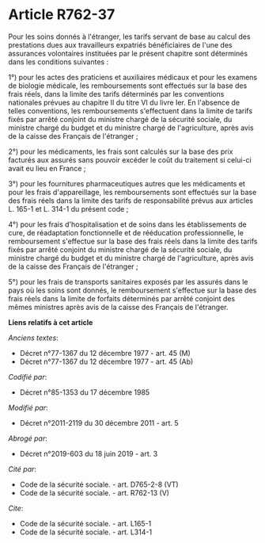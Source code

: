 # Article R762-37

Pour les soins donnés à l'étranger, les tarifs servant de base au calcul des prestations dues aux travailleurs expatriés
bénéficiaires de l'une des assurances volontaires instituées par le présent chapitre sont déterminés dans les conditions
suivantes : 

1°) pour les actes des praticiens et auxiliaires médicaux et pour les examens de biologie médicale, les remboursements sont
effectués sur la base des frais réels, dans la limite des tarifs déterminés par les conventions nationales prévues au
chapitre II du titre VI du livre Ier. En l'absence de telles conventions, les remboursements s'effectuent dans la limite de
tarifs fixés par arrêté conjoint du ministre chargé de la sécurité sociale, du ministre chargé du budget et du ministre
chargé de l'agriculture, après avis de la caisse des Français de l'étranger ; 

2°) pour les médicaments, les frais sont calculés sur la base des prix facturés aux assurés sans pouvoir excéder le coût du
traitement si celui-ci avait eu lieu en France ; 

3°) pour les fournitures pharmaceutiques autres que les médicaments et pour les frais d'appareillage, les remboursements sont
effectués sur la base des frais réels dans la limite des tarifs de responsabilité prévus aux articles L. 165-1 et L. 314-1 du
présent code ; 

4°) pour les frais d'hospitalisation et de soins dans les établissements de cure, de réadaptation fonctionnelle et de
rééducation professionnelle, le remboursement s'effectue sur la base des frais réels dans la limite des tarifs fixés par
arrêté conjoint du ministre chargé de la sécurité sociale, du ministre chargé du budget et du ministre chargé de
l'agriculture, après avis de la caisse des Français de l'étranger ; 

5°) pour les frais de transports sanitaires exposés par les assurés dans le pays où les soins sont donnés, le remboursement
s'effectue sur la base des frais réels dans la limite de forfaits déterminés par arrêté conjoint des mêmes ministres après
avis de la caisse des Français de l'étranger.

**Liens relatifs à cet article**

_Anciens textes_:

  - Décret n°77-1367 du 12 décembre 1977 - art. 45 (M)
  - Décret n°77-1367 du 12 décembre 1977 - art. 45 (Ab)

_Codifié par_:

  - Décret n°85-1353 du 17 décembre 1985

_Modifié par_:

  - Décret n°2011-2119 du 30 décembre 2011 - art. 5

_Abrogé par_:

  - Décret n°2019-603 du 18 juin 2019 - art. 3

_Cité par_:

  - Code de la sécurité sociale. - art. D765-2-8 (VT)
  - Code de la sécurité sociale. - art. R762-13 (V)

_Cite_:

  - Code de la sécurité sociale. - art. L165-1
  - Code de la sécurité sociale. - art. L314-1
